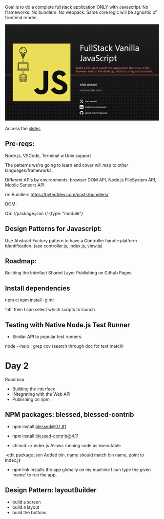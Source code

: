 Goal is to do a complete fullstack application ONLY with Javascript. No frameworks. No bundlers. No webpack.
Same core logic will be agnostic of frontend render.

![cover image](./cover.jpeg)

Access the [slides](https://www.icloud.com/keynote/032Y1iBWTJMdLbFIw2A3F23VA#FullStack_Vanilla_JS_-_FEM_-_Erick_Wendel)


## Pre-reqs:
Node.js, VSCode, Terminal w Unix support

The patterns we're going to learn and cover will map to other languages/frameworks.

Different APIs by environments: browser DOM API, Node.js FileSystem API, Mobile Sensors API

re: Bundlers
https://byteofdev.com/posts/bundlers/

DOM:
<!-- <script type="module" src="index.js"> -->

OS:
//package.json
// {type: "module"}


## Design Patterns for Javascript:
Use Abstract Factory pattern to have a Controller handle platform identification.
(see controller.js, index.js, view.js)

## Roadmap:
  Building the Interfact
  Shared Layer
  Publishing on Github Pages

## Install dependencies
npm ci
npm install -g ntl

'ntl'
then I can select which scripts to launch

## Testing with Native Node.js Test Runner
- Similar API to popular test runners.

node --help | grep cov
(search through doc for text match)

# Day 2
Roadmap
- Building the interface
- INtegrating with the Web API
- Publishing on npm

## NPM packages: blessed, blessed-contrib
- npm install blessed@0.1.81
- npm install blessed-contrib@4.11

- chmod +x index.js
Allows running node as executable

-edit package.json 
Added bin, name should match bin name, point to index.js

- npm link
installs the app globally on my machine I can type the given 'name' to run the app.

## Design Pattern: layoutBuilder
- build a screen
- build a layout
- build the buttons
